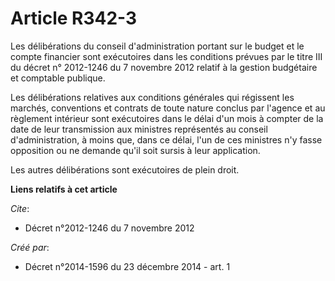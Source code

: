 # Article R342-3

Les délibérations du conseil d'administration portant sur le budget et le compte financier sont exécutoires dans les
conditions prévues par le titre III du décret n° 2012-1246 du 7 novembre 2012 relatif à la gestion budgétaire et comptable
publique. 

Les délibérations relatives aux conditions générales qui régissent les marchés, conventions et contrats de toute nature
conclus par l'agence et au règlement intérieur sont exécutoires dans le délai d'un mois à compter de la date de leur
transmission aux ministres représentés au conseil d'administration, à moins que, dans ce délai, l'un de ces ministres n'y
fasse opposition ou ne demande qu'il soit sursis à leur application. 

Les autres délibérations sont exécutoires de plein droit.

**Liens relatifs à cet article**

_Cite_:

  - Décret n°2012-1246 du 7 novembre 2012

_Créé par_:

  - Décret n°2014-1596 du 23 décembre 2014 - art. 1
